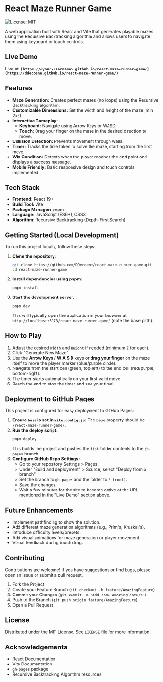 # React Maze Runner Game

[![License: MIT](https://img.shields.io/badge/License-MIT-blue.svg)](https://opensource.org/licenses/MIT)

A web application built with React and Vite that generates playable mazes using the Recursive Backtracking algorithm and allows users to navigate them using keyboard or touch controls.


## Live Demo

Live at: **`[https://<your-username>.github.io/react-maze-runner-game/](https://ddecoene.github.io/react-maze-runner-game/)`**

## Features

*   **Maze Generation:** Creates perfect mazes (no loops) using the Recursive Backtracking algorithm.
*   **Customizable Dimensions:** Set the width and height of the maze (min 2x2).
*   **Interactive Gameplay:**
    *   **Keyboard:** Navigate using Arrow Keys or WASD.
    *   **Touch:** Drag your finger on the maze in the desired direction to move.
*   **Collision Detection:** Prevents movement through walls.
*   **Timer:** Tracks the time taken to solve the maze, starting from the first move.
*   **Win Condition:** Detects when the player reaches the end point and displays a success message.
*   **Mobile Friendly:** Basic responsive design and touch controls implemented.

## Tech Stack

*   **Frontend:** React 19+
*   **Build Tool:** Vite
*   **Package Manager:** pnpm
*   **Language:** JavaScript (ES6+), CSS3
*   **Algorithm:** Recursive Backtracking (Depth-First Search)

## Getting Started (Local Development)

To run this project locally, follow these steps:

1.  **Clone the repository:**
    ```bash
    git clone https://github.com/DDecoene/react-maze-runner-game.git
    cd react-maze-runner-game
    ```

2.  **Install dependencies using pnpm:**
    ```bash
    pnpm install
    ```

3.  **Start the development server:**
    ```bash
    pnpm dev
    ```
    This will typically open the application in your browser at `http://localhost:5173/react-maze-runner-game/` (note the base path).

## How to Play

1.  Adjust the desired `Width` and `Height` if needed (minimum 2 for each).
2.  Click "Generate New Maze".
3.  Use the **Arrow Keys** / **W A S D** keys or **drag your finger** on the maze itself to move the player marker (blue/purple circle).
4.  Navigate from the start cell (green, top-left) to the end cell (red/purple, bottom-right).
5.  The timer starts automatically on your first valid move.
6.  Reach the end to stop the timer and see your time!

## Deployment to GitHub Pages

This project is configured for easy deployment to GitHub Pages:

1.  **Ensure `base` is set in `vite.config.js`:** The `base` property should be `/react-maze-runner-game/`.
2.  **Run the deploy script:**
    ```bash
    pnpm deploy
    ```
    This builds the project and pushes the `dist` folder contents to the `gh-pages` branch.
3.  **Configure GitHub Repo Settings:**
    *   Go to your repository Settings > Pages.
    *   Under "Build and deployment" > Source, select "Deploy from a branch".
    *   Set the branch to `gh-pages` and the folder to `/ (root)`.
    *   Save the changes.
    *   Wait a few minutes for the site to become active at the URL mentioned in the "Live Demo" section above.

## Future Enhancements

*   Implement pathfinding to show the solution.
*   Add different maze generation algorithms (e.g., Prim's, Kruskal's).
*   Introduce difficulty levels/presets.
*   Add visual animations for maze generation or player movement.
*   Visual feedback during touch drag.

## Contributing

Contributions are welcome! If you have suggestions or find bugs, please open an issue or submit a pull request.

1.  Fork the Project
2.  Create your Feature Branch (`git checkout -b feature/AmazingFeature`)
3.  Commit your Changes (`git commit -m 'Add some AmazingFeature'`)
4.  Push to the Branch (`git push origin feature/AmazingFeature`)
5.  Open a Pull Request

## License

Distributed under the MIT License. See `LICENSE` file for more information.

## Acknowledgements

*   React Documentation
*   Vite Documentation
*   `gh-pages` package
*   Recursive Backtracking Algorithm resources
